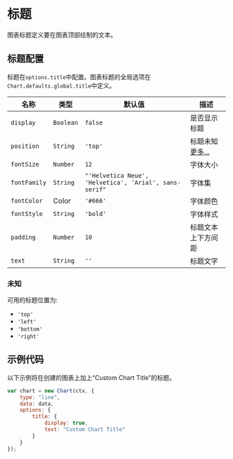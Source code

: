 # 标题

图表标题定义要在图表顶部绘制的文本。

## 标题配置

标题在`options.title`中配置。图表标题的全局选项在`Chart.defaults.global.title`中定义。

| 名称         | 类型      | 默认值                                                 | 描述                         |
| ------------ | --------- | ------------------------------------------------------ | ---------------------------- |
| `display`    | `Boolean` | `false`                                                | 是否显示标题                 |
| `position`   | `String`  | `'top'`                                                | 标题未知[更多...](#position) |
| `fontSize`   | `Number`  | `12`                                                   | 字体大小                     |
| `fontFamily` | `String`  | `"'Helvetica Neue', 'Helvetica', 'Arial', sans-serif"` | 字体集                       |
| `fontColor`  | Color     | `'#666'`                                               | 字体颜色                     |
| `fontStyle`  | `String`  | `'bold'`                                               | 字体样式                     |
| `padding`    | `Number`  | `10`                                                   | 标题文本上下方间距           |
| `text`       | `String`  | `''`                                                   | 标题文字                     |

### 未知

可用的标题位置为:

* `'top'`
* `'left'`
* `'bottom'`
* `'right'`

## 示例代码

以下示例将在创建的图表上加上“Custom Chart Title”的标题。

```javascript
var chart = new Chart(ctx, {
	type: "line",
	data: data,
	options: {
		title: {
			display: true,
			text: "Custom Chart Title"
		}
	}
});
```
